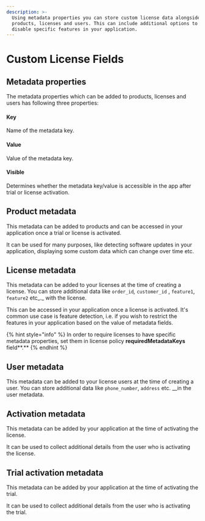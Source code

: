 ```yaml
---
description: >-
  Using metadata properties you can store custom license data alongside
  products, licenses and users. This can include additional options to enable or
  disable specific features in your application.
---
```


# Custom License Fields

## Metadata properties

The metadata properties which can be added to products, licenses and users has following three properties:

#### Key

Name of the metadata key.

#### Value

Value of the metadata key.

#### Visible

Determines whether the metadata key/value is accessible in the app after trial or license activation.

## Product metadata

This metadata can be added to products and can be accessed in your application once a trial or license is activated.

It can be used for many purposes, like detecting software updates in your application, displaying some custom data which can change over time etc.

## License metadata

This metadata can be added to your licenses at the time of creating a license. You can store additional data like `order_id`_,_ `customer_id` , `feature1`, `feature2` etc_._ with the license.

This can be accessed in your application once a license is activated. It's common use case is feature detection, i.e. if you wish to restrict the features in your application based on the value of metadata fields.

{% hint style="info" %}
In order to require licenses to have specific metadata properties, set them in license policy **requiredMetadataKeys** field**.**
{% endhint %}

## User metadata

This metadata can be added to your license users at the time of creating a user. You can store additional data like `phone_number`, `address` etc. __in the user metadata.

## Activation metadata

This metadata can be added by your application at the time of activating the license.

It can be used to collect additional details from the user who is activating the license.

## Trial activation metadata

This metadata can be added by your application at the time of activating the trial.

It can be used to collect additional details from the user who is activating the trial.

